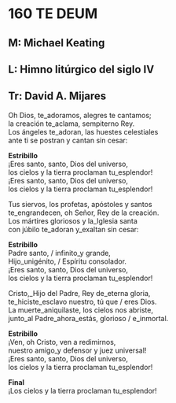 # 160 TE DEUM

## M: Michael Keating
## L: Himno litúrgico del siglo IV
## Tr: David A. Mijares

Oh Dios, te_adoramos, alegres te cantamos;  
la creación te_aclama, sempiterno Rey.  
Los ángeles te_adoran, las huestes celestiales  
ante ti se postran y cantan sin cesar:  

**Estribillo**  
¡Eres santo, santo, Dios del universo,  
los cielos y la tierra proclaman tu_esplendor!  
¡Eres santo, santo, Dios del universo,  
los cielos y la tierra proclaman tu_esplendor!  

Tus siervos, los profetas, apóstoles y santos  
te_engrandecen, oh Señor, Rey de la creación.  
Los mártires gloriosos y la_Iglesia santa  
con júbilo te_adoran y_exaltan sin cesar:  

**Estribillo**  
Padre santo, / infinito_y grande,  
Hijo_unigénito, / Espíritu consolador.  
¡Eres santo, santo, Dios del universo,  
los cielos y la tierra proclaman tu_esplendor!  

Cristo,_Hijo del Padre, Rey de_eterna gloria,  
te_hiciste_esclavo nuestro, tú que / eres Dios.  
La muerte_aniquilaste, los cielos nos abriste,  
junto_al Padre_ahora_estás, glorioso / e_inmortal.  

**Estribillo**  
¡Ven, oh Cristo, ven a redimirnos,  
nuestro amigo_y defensor y juez universal!  
¡Eres santo, santo, Dios del universo,  
los cielos y la tierra proclaman tu_esplendor!  

**Final**  
¡Los cielos y la tierra proclaman tu_esplendor!  

